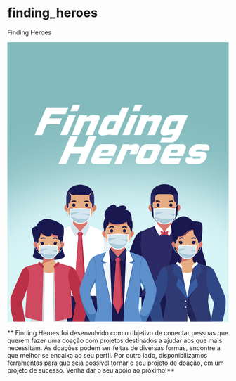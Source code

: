 # finding_heroes

Finding Heroes

![alt text](https://github.com/kikepola/FindingHeroes/blob/master/assets/images/persons.png?raw=true)

**  Finding Heroes foi desenvolvido com o objetivo de conectar pessoas que querem fazer uma doação com projetos destinados a ajudar aos que mais necessitam. 
  As doações podem ser feitas de diversas formas, encontre a que melhor se encaixa ao seu perfil. Por outro lado, disponibilizamos ferramentas para que seja possível tornar o seu projeto de doação, em um projeto de sucesso. Venha dar o seu apoio ao próximo!**
